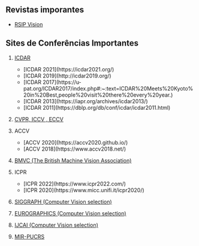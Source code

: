 ## Revistas imporantes 

- [RSIP Vision](https://www.rsipvision.com/computer-vision-news/)


## Sites de Conferências Importantes 

1.  [ICDAR](https://www.icdar.org/)
    <ul>
    <li>[ICDAR 2021](https://icdar2021.org/)</li>
    <li>[ICDAR 2019](http://icdar2019.org/)</li>
    <li>[ICDAR 2017](https://u-pat.org/ICDAR2017/index.php#:~:text=ICDAR%20Meets%20Kyoto%20in%20Best,people%20visit%20there%20every%20year.)</li>
    <li>[ICDAR 2013](https://iapr.org/archives/icdar2013/)</li>
    <li>[ICDAR 2011](https://dblp.org/db/conf/icdar/icdar2011.html)</li>
    </ul>

2. [CVPR, ICCV , ECCV ](https://openaccess.thecvf.com/menu)

3. ACCV
    <ul>
    <li>[ACCV 2020](https://accv2020.github.io/)</li>
    <li>[ACCV 2018](https://www.accv2018.net/)</li>
    </ul>
4. [BMVC (The British Machine Vision Association)](https://britishmachinevisionassociation.github.io/bmvc)
5. ICPR
    <ul>
    <li>[ICPR 2022](https://www.icpr2022.com/)</li>
    <li>[ICPR 2020](https://www.micc.unifi.it/icpr2020/)</li>
    </ul>
6. [SIGGRAPH (Computer Vision selection) ](https://www.siggraph.org/)
7. [EUROGRAPHICS (Computer Vision selection)](https://www.eg.org/wp/)
8.  [IJCAI (Computer Vision selection)](https://www.ijcai.org/)
9.  [MIR-PUCRS](https://mir-pucrs.github.io/)